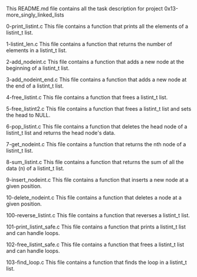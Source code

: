 This README.md file contains all the task description for project 0x13-more_singly_linked_lists


0-print_listint.c
This file contains a function that prints all the elements of a listint_t list.

1-listint_len.c
This file contains a function that returns the number of elements in a listint_t list.

2-add_nodeint.c
This file contains a function that adds a new node at the beginning of a listint_t list.

3-add_nodeint_end.c
This file contains a function that adds a new node at the end of a listint_t list.

4-free_listint.c
This file contains a function that frees a listint_t list.

5-free_listint2.c
This file contains a function that frees a listint_t list and sets the head to NULL.

6-pop_listint.c
This file contains a function that deletes the head node of a listint_t list and returns the head node's data.

7-get_nodeint.c
This file contains a function that returns the nth node of a listint_t list.

8-sum_listint.c
This file contains a function that returns the sum of all the data (n) of a listint_t list.

9-insert_nodeint.c
This file contains a function that inserts a new node at a given position.

10-delete_nodeint.c
This file contains a function that deletes a node at a given position.

100-reverse_listint.c
This file contains a function that reverses a listint_t list.

101-print_listint_safe.c
This file contains a function that prints a listint_t list and can handle loops.

102-free_listint_safe.c
This file contains a function that frees a listint_t list and can handle loops.

103-find_loop.c
This file contains a function that finds the loop in a listint_t list.
